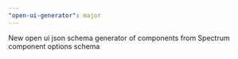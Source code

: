```yaml
---
"open-ui-generator": major
---
```


New open ui json schema generator of components from Spectrum component options schema
